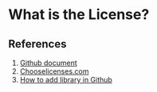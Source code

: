 # What is the License?

## References
1. [Github document](https://docs.github.com/en/github/creating-cloning-and-archiving-repositories/licensing-a-repository)
2. [Chooselicenses.com](https://choosealicense.com/)
3. [How to add library in Github](https://docs.github.com/en/github/building-a-strong-community/adding-a-license-to-a-repository)  